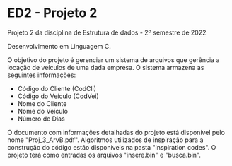 # ED2 - Projeto 2
Projeto 2 da disciplina de Estrutura de dados - 2º semestre de 2022

Desenvolvimento em Linguagem C.

O objetivo do projeto é gerenciar um sistema de arquivos que gerência a locação de veículos de uma dada
empresa. O sistema armazena as seguintes informações:
- Código do Cliente (CodCli)
- Código do Veículo (CodVei)
- Nome do Cliente
- Nome do Veículo
- Número de Dias

O documento com informações detalhadas do projeto está disponível pelo nome "Proj_3_ArvB.pdf".
Algoritmos utilizados de inspiração para a construção do código estão disponíveis na pasta "inspiration codes".
O projeto terá como entradas os arquivos "insere.bin" e "busca.bin".
